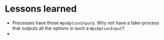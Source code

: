 # Lessons learned

- Processes have those `WpsOptionInput`s. Why not have a fake-process that outputs all the options in such a `WpsOptionInput`?
- 